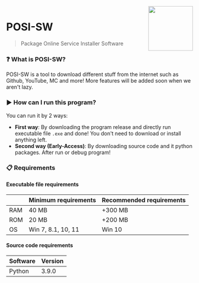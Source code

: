 <img src="icon.ico" width="120" height="120" align="right" />

# POSI-SW

> Package Online Service Installer Software

### ❓ What is POSI-SW?
POSI-SW is a tool to download different stuff from the internet such as Github, YouTube, MC and more!
More features will be added soon when we aren't lazy.


### ▶️ How can I run this program?

You can run it by 2 ways:

- **First way**: By downloading the program release and directly run executable file `.exe` and done! You don't need to download or install anything left.
- **Second way (Early-Access)**: By downloading source code and it python packages. After run or debug program!

### 📋 Requirements

#### Executable file requirements

|      | Minimum requirements | Recommended requirements |
| ---- | -------------------- | ------------------------ |
| RAM  | 40 MB                | +300 MB                  |
| ROM  | 20 MB                | +200 MB                  |
| OS   | Win 7, 8.1, 10, 11   | Win 10                   |



#### Source code requirements

|Software| Version |
|--|--|
| Python | 3.9.0 |

